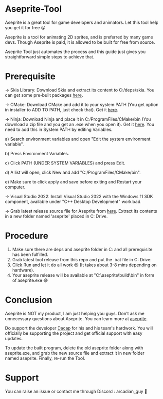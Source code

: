 # Aseprite-Tool
Aseprite is a great tool for game developers and animators. Let this tool help you get it for free 😜

Aseprite is a tool for animating 2D sprites, and is preferred by many game devs. Though Aseprite is paid, it is allowed to be built for free from source.

Aseprite Tool just automates the process and this guide just gives you straightforward simple steps to achieve that.

# Prerequisite
-> Skia Library: Download Skia and extract its content to C:/deps/skia. You can get some pre-built packages [here](https://github.com/aseprite/skia/releases).

-> CMake: Download CMake and add it to your system PATH (You get option in installer to ADD TO PATH, just check that). Get it [here](https://cmake.org/download/).

-> Ninja: Download Ninja and place it in C:/ProgramFiles/CMake/bin (You download a zip file and you get an .exe when you open it). Get it [here](https://ninja-build.org/). You need to add this in System PATH by editing Variables.

a) Search environment variables and open "Edit the system environment variable".

b) Press Environment Variables.

c) Click PATH (UNDER SYSTEM VARIABLES) and press Edit.

d) A list will open, click New and add "C:/ProgramFiles/CMake/bin".

e) Make sure to click apply and save before exiting and Restart your computer.

-> Visual Studio 2022: Install Visual Studio 2022 with the Windows 11 SDK component, available under "C++ Desktop Development" workload.

-> Grab latest release source file for Aseprite from [here](https://github.com/aseprite/aseprite/releases). Extract its contents in a new folder named 'aseprite' placed in C: Drive.

# Procedure
1) Make sure there are deps and aseprite folder in C: and all prerequisite has been fulfilled.
2) Grab latest tool release from this repo and put the .bat file in C: Drive.
3) Click Run and let it do all work 😉 (It takes about 3-8 mins depending on hardware).
4) Your aseprite release will be available at "C:\aseprite\build\bin" in form of aseprite.exe 😄

# Conclusion
Aseprite is NOT my product, I am just helping you guys. Don't ask me unnecessary questions about Aseprite. You can learn more at [aseprite](https://github.com/aseprite/aseprite).

Do support the developer [Dacap](https://github.com/dacap) for his and his team's hardwork. You will officially be supporting the project and get official support with easy updates.

To update the built program, delete the old aseprite folder along with aseprite.exe, and grab the new source file and extract it in new folder named aseprite. Finally, re-run the Tool.

# Support
You can raise an issue or contact me through Discord : arcadian_guy 👋
